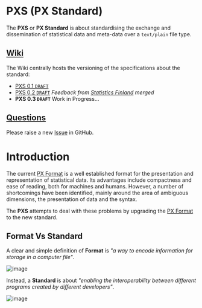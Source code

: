 # PXS (PX Standard)
The **PXS** or **PX Standard** is about standardising the exchange and dissemination of statistical data and meta-data over a `text/plain` file type.


## [Wiki](https://github.com/CSOIreland/PXS-Standard/wiki)
The Wiki centrally hosts the versioning of the specifications about the standard:
* [PXS 0.1 `DRAFT`](https://github.com/CSOIreland/PXS-Standard/wiki/PXS-0.1-(DRAFT))
* [PXS 0.2 `DRAFT`](https://github.com/CSOIreland/PXS-Standard/wiki/PXS-0.2-(DRAFT)) _Feedback from [Statistics Finland](https://www.stat.fi/index_en.html) merged_
* **PXS 0.3 `DRAFT`** Work in Progress...

## [Questions](https://github.com/CSOIreland/PXS-Standard/issues/new/choose)
Please raise a new [Issue](https://github.com/CSOIreland/PXS-Standard/issues/new/choose) in GitHub.

# Introduction
The current [PX Format](https://github.com/CSOIreland/PXS-Standard/files/5095402/px-file_format_specification_2013.pdf) is a well established format for the presentation and representation of statistical data. Its advantages include compactness and ease of reading, both for machines and humans. However, a number of shortcomings have been identified, mainly around the area of ambiguous dimensions, the presentation of data and the syntax.

The **PXS** attempts to deal with these problems by upgrading the [PX Format](https://github.com/CSOIreland/PXS-Standard/files/5095402/px-file_format_specification_2013.pdf) to the new standard.

## Format Vs Standard

A clear and simple definition of **Format** is _"a way to encode information  for storage in a computer file"_.

![image](https://user-images.githubusercontent.com/53212047/90619066-b014f280-e208-11ea-9138-6a1cb7b6ff5b.png)

Instead, a **Standard** is about _"enabling the interoperability between different programs created by different developers"_.

![image](https://user-images.githubusercontent.com/53212047/90619142-c58a1c80-e208-11ea-863a-cb1253dfe672.png)
